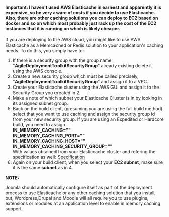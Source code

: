 #### Important: I haven't used AWS Elasticache in earnest and apparently it is expensive, so be very aware of costs if you decide to use Elasticache. Also, there are other caching solutions you can deploy to EC2 based on docker and so on which most probably just rack up the cost of the EC2 instances that it is running on which is likely cheaper.

If you are deploying to the AWS cloud, you might like to use AWS Elasticache as a Memcached or Redis solution to your application's caching needs.
To do this, you simply have to:

1) If there is a security group with the group name "**AgileDeploymentToolkitSecurityGroup**" already existing delete it using the AWS console.
2) Create a new security group which must be called precisely, "**AgileDeploymentToolkitSecurityGroup**" and assign it to a VPC.
3) Create your Elasticache cluster using the AWS GUI and assign it to the Security Group you created in 2.
4) Make a note of which subnet your Elasticache Cluster is in by looking in its assigned subnet group.
5) Back on the build client, (presuming you are using the full build method) select that you want to use caching and assign the security group id from your new security group. If you are using an Expedited or Hardcore build, you need to assign   
 **IN_MEMORY_CACHING=""  
IN_MEMORY_CACHING_PORT=""  
IN_MEMORY_CACHING_HOST=""  
IN_MEMORY_CACHING_SECURITY_GROUP=""**  
With values obtained from your Elasticcache cluster and refering the specification as well: [Specification](https://github.com/agile-deployer/agile-infrastructure-build-client-scripts/blob/master/templatedconfigurations/specification.md) 
6) Again on your build client, when you select your **EC2 subnet**, make sure it is the same **subnet** as in 4.

**NOTE:**  
  
 Joomla should automatically configure itself as part of the deployment process to use Elasticache or any other caching solution that you install, but, Wordpress,Drupal and Moodle will all require you to use plugins, extensions or modules at an application level to enable in memory caching support. 

